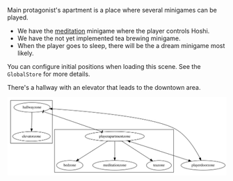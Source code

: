 Main protagonist's apartment is a place where several minigames can be played.

- We have the [meditation](../meditation) minigame where the player controls Hoshi.
- We have the not yet implemented tea brewing minigame.
- When the player goes to sleep, there will be the a dream minigame most likely.

You can configure initial positions when loading this scene.
See the `GlobalStore` for more details.

There's a hallway with an elevator that leads to the downtown area.

![Graph of zones](docs/tile-graph.svg)
